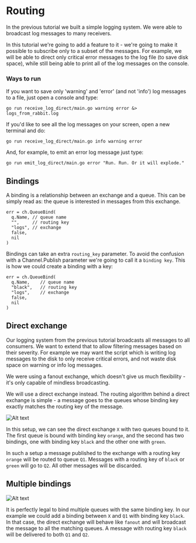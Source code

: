 # Routing

In the previous tutorial we built a simple logging system. We were able to broadcast log messages to many receivers.

In this tutorial we're going to add a feature to it - we're going to make it possible to subscribe only to a subset of the messages. For example, we will be able to direct only critical error messages to the log file (to save disk space), while still being able to print all of the log messages on the console.

### Ways to run

If you want to save only 'warning' and 'error' (and not 'info') log messages to a file, just open a console and type:

```
go run receive_log_direct/main.go warning error &> logs_from_rabbit.log
```

If you'd like to see all the log messages on your screen, open a new terminal and do:

```
go run receive_log_direct/main.go info warning error
```

And, for example, to emit an error log message just type:

```
go run emit_log_direct/main.go error "Run. Run. Or it will explode."
```

## Bindings

A binding is a relationship between an exchange and a queue. This can be simply read as: the queue is interested in messages from this exchange.

```
err = ch.QueueBind(
  q.Name, // queue name
  "",     // routing key
  "logs", // exchange
  false,
  nil
)
```

Bindings can take an extra `routing_key` parameter. To avoid the confusion with a Channel.Publish parameter we're going to call it a `binding key`. This is how we could create a binding with a key:

```
err = ch.QueueBind(
  q.Name,    // queue name
  "black",   // routing key
  "logs",    // exchange
  false,
  nil
)
```

## Direct exchange

Our logging system from the previous tutorial broadcasts all messages to all consumers. We want to extend that to allow filtering messages based on their severity. For example we may want the script which is writing log messages to the disk to only receive critical errors, and not waste disk space on warning or info log messages.

We were using a fanout exchange, which doesn't give us much flexibility - it's only capable of mindless broadcasting.

We will use a direct exchange instead. The routing algorithm behind a direct exchange is simple - a message goes to the queues whose binding key exactly matches the routing key of the message.

![Alt text](image.png)

In this setup, we can see the direct exchange `X` with two queues bound to it. The first queue is bound with binding key `orange`, and the second has two bindings, one with binding key `black` and the other one with `green`.

In such a setup a message published to the exchange with a routing key `orange` will be routed to queue `Q1`. Messages with a routing key of `black` or `green` will go to `Q2`. All other messages will be discarded.

## Multiple bindings

![Alt text](image-1.png)

It is perfectly legal to bind multiple queues with the same binding key. In our example we could add a binding between `X` and `Q1` with binding key `black`. In that case, the direct exchange will behave like `fanout` and will broadcast the message to all the matching queues. A message with routing key `black` will be delivered to both `Q1` and `Q2`.

